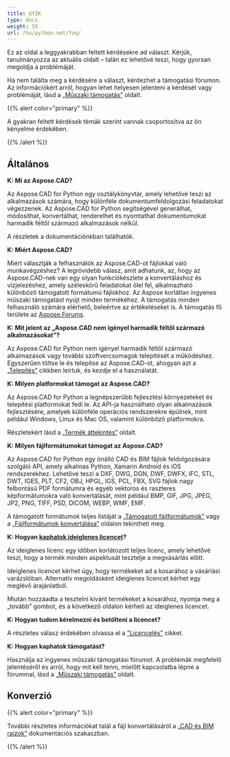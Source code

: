 ```yaml
---
title: GYIK
type: docs
weight: 55
url: /hu/python-net/faq/
---
```


Ez az oldal a leggyakrabban feltett kérdésekre ad választ. Kérjük, tanulmányozza az aktuális oldalt – talán ez lehetővé teszi, hogy gyorsan megoldja a problémáját.

Ha nem találta meg a kérdésére a választ, kérdezhet a támogatási fórumon. Az információkért arról, hogyan lehet helyesen jelenteni a kérdését vagy problémáját, lásd a [„Műszaki támogatás”](/cad/python-net/technical-support) oldalt.

{{% alert color="primary" %}} 

A gyakran feltett kérdések témák szerint vannak csoportosítva az ön kényelme érdekében.

{{% /alert %}}

## **Általános**
**K: Mi az Aspose.CAD?**

Az Aspose.CAD for Python egy osztálykönyvtár, amely lehetővé teszi az alkalmazások számára, hogy különféle dokumentumfeldolgozási feladatokat végezzenek. Az Aspose.CAD for Python segítségével generálhat, módosíthat, konvertálhat, renderelhet és nyomtathat dokumentumokat harmadik féltől származó alkalmazások nélkül.

A részletek a dokumentációnkban találhatók.

**K: Miért Aspose.CAD?**

Miért választják a felhasználók az Aspose.CAD-ot fájlokkal való munkavégzéshez?
A legrövidebb válasz, amit adhatunk, az, hogy az Aspose.CAD-nek van egy olyan funkciókészlete a konvertáláshoz és vízjelezéshez, amely széleskörű feladatokat ölel fel, alkalmazható különböző támogatott formátumú fájlokhoz.
Az Aspose korlátlan ingyenes műszaki támogatást nyújt minden termékéhez.
A támogatás minden felhasználó számára elérhető, beleértve az értékeléseket is. A támogatás fő területe az [Aspose.Forums](https://forum.aspose.com/c/cad/19).

**K: Mit jelent az „Aspose.CAD nem igényel harmadik féltől származó alkalmazásokat”?**

Az Aspose.CAD for Python nem igényel harmadik féltől származó alkalmazások vagy további szoftvercsomagok telepítését a működéshez. Egyszerűen töltse le és telepítse az Aspose.CAD-ot, ahogyan azt a [„Telepítés”](/cad/python-net/installation/) cikkben leírtuk, és kezdje el a használatát.

**K: Milyen platformokat támogat az Aspose.CAD?**

Az Aspose.CAD for Python a legnépszerűbb fejlesztési környezeteket és telepítési platformokat fedi le. Az API-ja használható olyan alkalmazások fejlesztésére, amelyek különféle operációs rendszerekre épülnek, mint például Windows, Linux és Mac OS, valamint különböző platformokra.

Részletekért lásd a [„Termék áttekintés”](/cad/python-net/product-overview/) oldalt.

**K: Milyen fájlformátumokat támogat az Aspose.CAD?**

Az Aspose.CAD for Python egy önálló CAD és BIM fájlok feldolgozására szolgáló API, amely alkalmas Python, Xamarin Android és iOS rendszerekhez. 
Lehetővé teszi a DXF, DWG, DGN, DWF, DWFX, IFC, STL, DWT, IGES, PLT, CF2, OBJ, HPGL, IGS, PCL, FBX, SVG fájlok nagy felbontású PDF formátumra és egyéb vektoros és raszteres képformátumokra való konvertálását, mint például BMP, GIF, JPG, JPEG, JP2, PNG, TIFF, PSD, DICOM, WEBP, WMF, EMF. 

A támogatott formátumok teljes listáját a [„Támogatott fájlformátumok”](/cad/python-net/supported-file-formats/) vagy a [„Fájlformátumok konvertálása”](/cad/python-net/converting-file-formats/) oldalon tekintheti meg.

**K: Hogyan [kaphatok ideiglenes licencet](https://purchase.aspose.com/temporary-license/)?**

Az ideiglenes licenc egy időben korlátozott teljes licenc, amely lehetővé teszi, hogy a termék minden aspektusát tesztelje a megvásárlás előtt.

Ideiglenes licencet kérhet úgy, hogy termékeket ad a kosarához a vásárlási varázslóban. Alternatív megoldásként ideiglenes licencet kérhet egy meglévő árajánlatból.

Miután hozzáadta a tesztelni kívánt termékeket a kosarához, nyomja meg a „tovább” gombot, és a következő oldalon kérheti az ideiglenes licencet.

**K: Hogyan tudom kérelmezni és betölteni a licencet?**

A részletes válasz érdekében olvassa el a ["Licencelés"](/cad/python-net/licensing/) cikket.

**K: Hogyan kaphatok támogatást?**

Használja az ingyenes műszaki támogatási fórumot. A problémák megfelelő jelentéséről és arról, hogy mit kell tenni, mielőtt kapcsolatba lépne a fórummal, lásd a [„Műszaki támogatás”](/cad/python-net/technical-support) oldalt.

## **Konverzió**

{{% alert color="primary" %}} 

További részletes információkat talál a fájl konvertálásáról a [„CAD és BIM rajzok”](/cad/python-net/cad-and-bim-drawings/) dokumentációs szakaszban.

{{% /alert %}}
